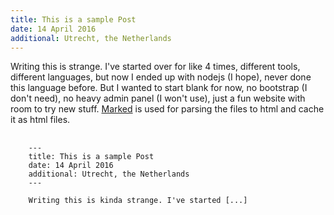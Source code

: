 ```yaml
---
title: This is a sample Post
date: 14 April 2016
additional: Utrecht, the Netherlands
---
```


Writing this is strange. I've started over for like 4 times, different tools, different languages, but now I ended up with nodejs (I hope), never done this language before. But I wanted to start blank for now, no bootstrap (I don't need), no heavy admin panel (I won't use), just a fun website with room to try new stuff. [Marked](https://github.com/chjj/marked) is used for parsing the files to html and cache it as html files.

<pre>
  <code>
    ‑‑‑
    title: This is a sample Post
    date: 14 April 2016
    additional: Utrecht, the Netherlands
    ‑‑‑

    Writing this is kinda strange. I've started [...]
  </code>
</pre>
